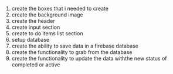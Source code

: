 1. create the boxes that i needed to create
2. create the background image
3. create the header
4. create input section
5. create to do items list section
6. setup database 
7. create the ability to save data in a firebase database
8. create the functionality to grab from the database
9. create the functionality to update the data withthe new status of completed or active